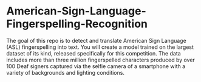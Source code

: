 # American-Sign-Language-Fingerspelling-Recognition
The goal of this repo is to detect and translate American Sign Language (ASL) fingerspelling into text. 
You will create a model trained on the largest dataset of its kind, released specifically for this competition.
The data includes more than three million fingerspelled characters produced by over 100 Deaf signers captured via the selfie camera of a smartphone with a variety of backgrounds and lighting conditions.

